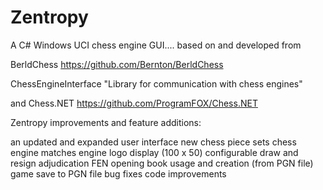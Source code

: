 # Zentropy

A C# Windows UCI chess engine GUI....
based on and developed from

BerldChess
https://github.com/Bernton/BerldChess

ChessEngineInterface
"Library for communication with chess engines"

and
Chess.NET
https://github.com/ProgramFOX/Chess.NET

Zentropy improvements and feature additions:

an updated and expanded user interface
new chess piece sets
chess engine matches
engine logo display (100 x 50)
configurable draw and resign adjudication
FEN opening book usage and creation (from PGN file)
game save to PGN file
bug fixes
code improvements

